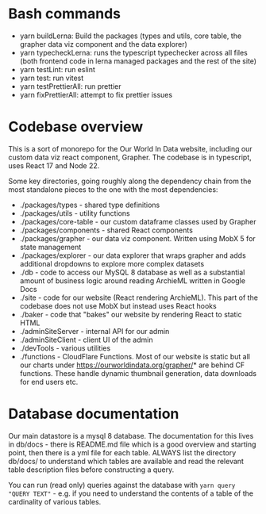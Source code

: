 # Bash commands

- yarn buildLerna: Build the packages (types and utils, core table, the grapher data viz component and the data explorer)
- yarn typecheckLerna: runs the typescript typechecker across all files (both frontend code in lerna managed packages and the rest of the site)
- yarn testLint: run eslint
- yarn test: run vitest
- yarn testPrettierAll: run prettier
- yarn fixPrettierAll: attempt to fix prettier issues

# Codebase overview

This is a sort of monorepo for the Our World In Data website, including our custom data viz react component, Grapher. The codebase is in typescript, uses React 17 and Node 22.

Some key directories, going roughly along the dependency chain from the most standalone pieces to the one with the most dependencies:

- ./packages/types - shared type definitions
- ./packages/utils - utility functions
- ./packages/core-table - our custom dataframe classes used by Grapher
- ./packages/components - shared React components
- ./packages/grapher - our data viz component. Written using MobX 5 for state management
- ./packages/explorer - our data explorer that wraps grapher and adds additional dropdowns to explore more complex datasets
- ./db - code to access our MySQL 8 database as well as a substantial amount of business logic around reading ArchieML written in Google Docs
- ./site - code for our website (React rendering ArchieML). This part of the codebase does not use MobX but instead uses React hooks
- ./baker - code that "bakes" our website by rendering React to static HTML
- ./adminSiteServer - internal API for our admin
- ./adminSiteClient - client UI of the admin
- ./devTools - various utilities
- ./functions - CloudFlare Functions. Most of our website is static but all our charts under https://ourworldindata.org/grapher/* are behind CF functions. These handle dynamic thumbnail generation, data downloads for end users etc.

# Database documentation

Our main datastore is a mysql 8 database. The documentation for this lives in db/docs - there is README.md file which is a good overview and starting point, then there is a yml file for each table. ALWAYS list the directory db/docs/ to understand which tables are available and read the relevant table description files before constructing a query.

You can run (read only) queries against the database with `yarn query "QUERY TEXT"` - e.g. if you need to understand the contents of a table of the cardinality of various tables.
